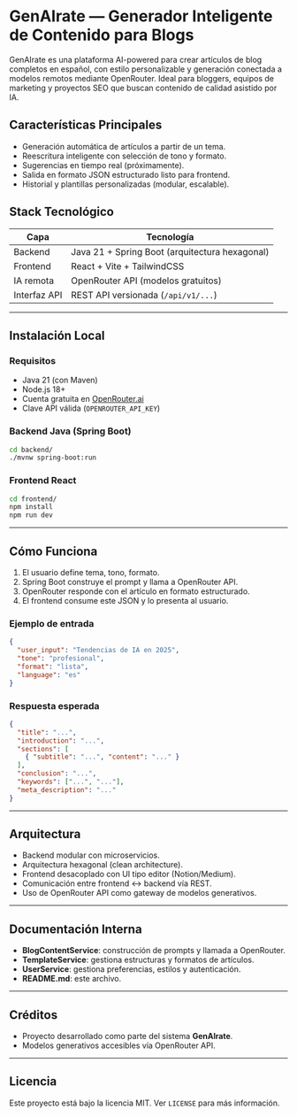 # GenAIrate — Generador Inteligente de Contenido para Blogs

GenAIrate es una plataforma AI-powered para crear artículos de blog completos en español, con estilo personalizable y generación conectada a modelos remotos mediante OpenRouter. Ideal para bloggers, equipos de marketing y proyectos SEO que buscan contenido de calidad asistido por IA.

## Características Principales

- Generación automática de artículos a partir de un tema.
- Reescritura inteligente con selección de tono y formato.
- Sugerencias en tiempo real (próximamente).
- Salida en formato JSON estructurado listo para frontend.
- Historial y plantillas personalizadas (modular, escalable).

## Stack Tecnológico

| Capa        | Tecnología                              |
|-------------|------------------------------------------|
| Backend     | Java 21 + Spring Boot (arquitectura hexagonal) |
| Frontend    | React + Vite + TailwindCSS               |
| IA remota   | OpenRouter API (modelos gratuitos)       |
| Interfaz API| REST API versionada (`/api/v1/...`)      |

---

## Instalación Local

### Requisitos

- Java 21 (con Maven)
- Node.js 18+
- Cuenta gratuita en [OpenRouter.ai](https://openrouter.ai)
- Clave API válida (`OPENROUTER_API_KEY`)

### Backend Java (Spring Boot)

```bash
cd backend/
./mvnw spring-boot:run
````

### Frontend React

```bash
cd frontend/
npm install
npm run dev
```

---

## Cómo Funciona

1. El usuario define tema, tono, formato.
2. Spring Boot construye el prompt y llama a OpenRouter API.
3. OpenRouter responde con el artículo en formato estructurado.
4. El frontend consume este JSON y lo presenta al usuario.

### Ejemplo de entrada

```json
{
  "user_input": "Tendencias de IA en 2025",
  "tone": "profesional",
  "format": "lista",
  "language": "es"
}
```

### Respuesta esperada

```json
{
  "title": "...",
  "introduction": "...",
  "sections": [
    { "subtitle": "...", "content": "..." }
  ],
  "conclusion": "...",
  "keywords": ["...", "..."],
  "meta_description": "..."
}
```

---

## Arquitectura

* Backend modular con microservicios.
* Arquitectura hexagonal (clean architecture).
* Frontend desacoplado con UI tipo editor (Notion/Medium).
* Comunicación entre frontend ↔ backend vía REST.
* Uso de OpenRouter API como gateway de modelos generativos.

---

## Documentación Interna

* **BlogContentService**: construcción de prompts y llamada a OpenRouter.
* **TemplateService**: gestiona estructuras y formatos de artículos.
* **UserService**: gestiona preferencias, estilos y autenticación.
* **README.md**: este archivo.

---

## Créditos

* Proyecto desarrollado como parte del sistema **GenAIrate**.
* Modelos generativos accesibles vía OpenRouter API.

---

## Licencia

Este proyecto está bajo la licencia MIT. Ver `LICENSE` para más información.
